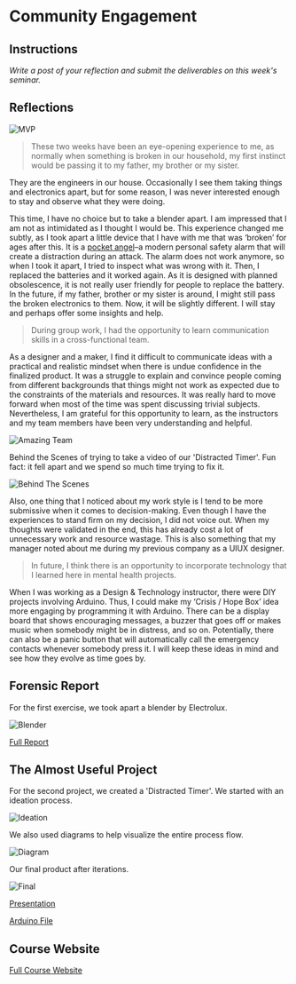 # Community Engagement

## Instructions

*Write a post of your reflection and submit the deliverables on this week's seminar.*

## Reflections

![MVP](../images/week5/Tech01/06_MVP.JPG)

>These two weeks have been an eye-opening experience to me, as normally when something is broken in our household, my first instinct would be passing it to my father, my brother or my sister. 

They are the engineers in our house. Occasionally I see them taking things and electronics apart, but for some reason, I was never interested enough to stay and observe what they were doing.

This time, I have no choice but to take a blender apart. I am impressed that I am not as intimidated as I thought I would be. This experience changed me subtly, as I took apart a little device that I have with me that was ‘broken’ for ages after this. It is a [pocket angel](https://shoppocketangel.com/)–a modern personal safety alarm that will create a distraction during an attack. The alarm does not work anymore, so when I took it apart, I tried to inspect what was wrong with it. Then, I replaced the batteries and it worked again. As it is designed with planned obsolescence, it is not really user friendly for people to replace the battery. In the future, if my father, brother or my sister is around, I might still pass the broken electronics to them. Now, it will be slightly different. I will stay and perhaps offer some insights and help.

>During group work, I had the opportunity to learn communication skills in a cross-functional team. 

As a designer and a maker, I find it difficult to communicate ideas with a practical and realistic mindset when there is undue confidence in the finalized product. It was a struggle to explain and convince people coming from different backgrounds that things might not work as expected due to the constraints of the materials and resources. It was really hard to move forward when most of the time was spent discussing trivial subjects. Nevertheless, I am grateful for this opportunity to learn, as the instructors and my team members have been very understanding and helpful.

![Amazing Team](../images/week5/Tech01/02_Amazingteammates.JPG)

Behind the Scenes of trying to take a video of our 'Distracted Timer'. Fun fact: it fell apart and we spend so much time trying to fix it. 

![Behind The Scenes](../images/week5/Tech01/08_BTS.JPG)

Also, one thing that I noticed about my work style is I tend to be more submissive when it comes to decision-making. Even though I have the experiences to stand firm on my decision, I did not voice out. When my thoughts were validated in the end, this has already cost a lot of unnecessary work and resource wastage. This is also something that my manager noted about me during my previous company as a UIUX designer. 

>In future, I think there is an opportunity to incorporate technology that I learned here in mental health projects.

When I was working as a Design & Technology instructor, there were DIY projects involving Arduino. Thus, I could make my ‘Crisis / Hope Box’ idea more engaging by programming it with Arduino. There can be a display board that shows encouraging messages, a buzzer that goes off or makes music when somebody might be in distress, and so on. Potentially, there can also be a panic button that will automatically call the emergency contacts whenever somebody press it. I will keep these ideas in mind and see how they evolve as time goes by.

## Forensic Report

For the first exercise, we took apart a blender by Electrolux.

![Blender](../images/week5/Tech01/01_Blenderparts.JPG)

[Full Report](https://hackmd.io/s/HJBEvhPBo)

## The Almost Useful Project

For the second project, we created a 'Distracted Timer'. We started with an ideation process.

![Ideation](../images/week5/Tech01/04_Ideation.JPG)

We also used diagrams to help visualize the entire process flow.

![Diagram](../images/week5/Tech01/05_Diagram.JPG)

Our final product after iterations.

![Final](../images/week5/Tech01/07_Final.JPG)

[Presentation](https://www.canva.com/design/DAFSGssYzEA/FqJPNQMS33QH5i-fKP5DVg/view?utm_content=DAFSGssYzEA&utm_campaign=designshare&utm_medium=link&utm_source=publishsharelink)

[Arduino File](../files/arduino/Combined%20Code/Combined%20Code.ino)

## Course Website

[Full Course Website](https://hackmd.io/QpMIMeepTIqulsaa-o7GAw?view#MDEF-Unpacking-Intelligent-Machines-2223)

